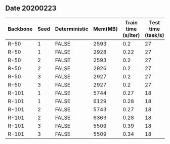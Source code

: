 ## Date 20200223

| Backbone | Seed | Deterministic | Mem(MB) | Train time (s/iter) | Test time (task/s) | box AP | Baseline |
|----------|------|---------------|---------|---------------------|--------------------|--------|----------|
| R-50     | 1    | FALSE         | 2593    | 0.2                 | 27                 | 55.1   | 63.1     |
| R-50     | 1    | FALSE         | 2928    | 0.22                | 27                 | 64.2   | 63.1     |
| R-50     | 2    | FALSE         | 2593    | 0.2                 | 27                 | 55.4   | 63.1     |
| R-50     | 2    | FALSE         | 2926    | 0.2                 | 27                 | 64.7   | 63.1     |
| R-50     | 3    | FALSE         | 2927    | 0.2                 | 27                 | 63.6   | 63.1     |
| R-50     | 3    | FALSE         | 2927    | 0.2                 | 27                 | 64.2   | 63.1     |
| R-101    | 1    | FALSE         | 5744    | 0.27                | 18                 | 60.6   | 65.1     |
| R-101    | 1    | FALSE         | 6129    | 0.28                | 18                 | 70     | 65.1     |
| R-101    | 2    | FALSE         | 5743    | 0.27                | 18                 | 59.3   | 65.1     |
| R-101    | 2    | FALSE         | 6363    | 0.28                | 18                 | 70.1   | 65.1     |
| R-101    | 3    | FALSE         | 5509    | 0.39                | 18                 | 60     | 65.1     |
| R-101    | 3    | FALSE         | 5509    | 0.34                | 18                 | 60.2   | 65.1     |
